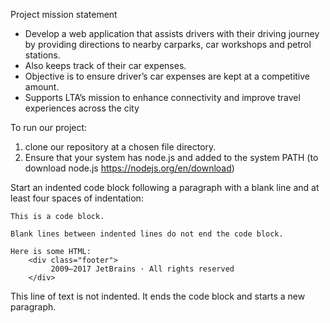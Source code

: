 Project mission statement
- Develop a web application that assists drivers with their driving journey by providing directions to nearby carparks, car workshops and petrol stations.
- Also keeps track of their car expenses.
- Objective is to ensure driver’s car expenses are kept at a competitive amount.
- Supports LTA’s mission to enhance connectivity and improve travel experiences across the city


To run our project: 

1) clone our repository at a chosen file directory.
2) Ensure that your system has node.js and added to the system PATH (to download node.js https://nodejs.org/en/download)

Start an indented code block following a paragraph with a blank line and at least four spaces of indentation:

    This is a code block.

    Blank lines between indented lines do not end the code block.

    Here is some HTML:
        <div class="footer">
             2009—2017 JetBrains · All rights reserved
        </div>
This line of text is not indented. It ends the code block and starts a new paragraph.
